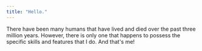 ```yaml
---
title: "Hello."
---
```


There have been many humans that have lived and died over the past three million years.  However, there is only one that happens to possess the specific skills and features that I do.  And that's me!
